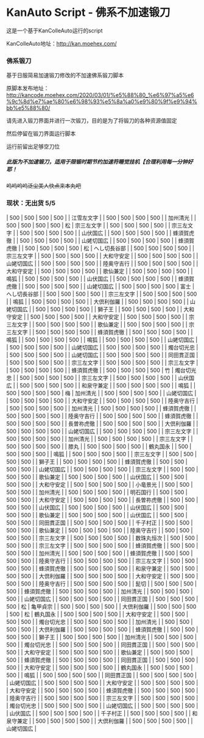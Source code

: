 # KanAuto Script - 佛系不加速锻刀

这是一个基于KanColleAuto运行的script

KanColleAuto地址：http://kan.moehex.com/

### 佛系锻刀

基于日服简易加速锻刀修改的不加速佛系锻刀脚本

原脚本发布地址：http://kancode.moehex.com/2020/03/01/%e5%88%80_%e6%97%a5%e6%9c%8d%e7%ae%80%e6%98%93%e5%8a%a0%e9%80%9f%e9%94%bb%e5%88%80/

请先进入锻刀界面并进行一次锻刀，目的是为了将锻刀的各种资源值固定

然后停留在锻刀界面运行脚本

运行前留出足够空刀位

##### 此版为不加速锻刀，适用于限锻时期节约加速符睡觉挂机【合理利用每一分钟好耶！

<del>呜呜呜呜泛尘美人快点来本丸吧</del>

### 现状：无出货 5/5
| 500 | 500 | 500 | 500 |    | 江雪左文字  |
| 500 | 500 | 500 | 500 |    | 加州清光   |
| 500 | 500 | 500 | 500 | 松  | 宗三左文字  |
| 500 | 500 | 500 | 500 |    | 宗三左文字  |
| 500 | 500 | 500 | 500 |    | 山伏国広   |
| 500 | 500 | 500 | 500 |    | 蜂須賀虎徹  |
| 500 | 500 | 500 | 500 |    | 山姥切国広  |
| 500 | 500 | 500 | 500 |    | 蜂須賀虎徹  |
| 500 | 500 | 500 | 500 | 松  | へし切長谷部 |
| 500 | 500 | 500 | 500 |    | 宗三左文字  |
| 500 | 500 | 500 | 500 |    | 大和守安定  |
| 500 | 500 | 500 | 500 |    | 山姥切国広  |
| 500 | 500 | 500 | 500 |    | 陸奥守吉行  |
| 500 | 500 | 500 | 500 |    | 大和守安定  |
| 500 | 500 | 500 | 500 |    | 歌仙兼定   |
| 500 | 500 | 500 | 500 |    | 鳴狐     |
| 500 | 500 | 500 | 500 |    | 山伏国広   |
| 500 | 500 | 500 | 500 |    | 蜂須賀虎徹  |
| 500 | 500 | 500 | 500 |    | 山姥切国広  |
| 500 | 500 | 500 | 500 | 富士 | へし切長谷部 |
| 500 | 500 | 500 | 500 |    | 宗三左文字  |
| 500 | 500 | 500 | 500 |    | 鳴狐     |
| 500 | 500 | 500 | 500 |    | 大倶利伽羅  |
| 500 | 500 | 500 | 500 |    | 山姥切国広  |
| 500 | 500 | 500 | 500 |    | 獅子王    |
| 500 | 500 | 500 | 500 |    | 大和守安定  |
| 500 | 500 | 500 | 500 |    | 大和守安定  |
| 500 | 500 | 500 | 500 |    | 宗三左文字  |
| 500 | 500 | 500 | 500 |    | 歌仙兼定   |
| 500 | 500 | 500 | 500 |    | 宗三左文字  |
| 500 | 500 | 500 | 500 |    | 蜂須賀虎徹  |
| 500 | 500 | 500 | 500 |    | 鳴狐     |
| 500 | 500 | 500 | 500 |    | 鳴狐     |
| 500 | 500 | 500 | 500 |    | 山姥切国広  |
| 500 | 500 | 500 | 500 |    | 山姥切国広  |
| 500 | 500 | 500 | 500 |    | 燭台切光忠  |
| 500 | 500 | 500 | 500 |    | 山姥切国広  |
| 500 | 500 | 500 | 500 |    | 同田貫正国  |
| 500 | 500 | 500 | 500 |    | 宗三左文字  |
| 500 | 500 | 500 | 500 |    | 宗三左文字  |
| 500 | 500 | 500 | 500 |    | 蜂須賀虎徹  |
| 500 | 500 | 500 | 500 | 竹  | 燭台切光忠  |
| 500 | 500 | 500 | 500 |    | 宗三左文字  |
| 500 | 500 | 500 | 500 |    | 山伏国広   |
| 500 | 500 | 500 | 500 |    | 和泉守兼定  |
| 500 | 500 | 500 | 500 |    | 鳴狐     |
| 500 | 500 | 500 | 500 | 梅  | 加州清光   |
| 500 | 500 | 500 | 500 |    | 山姥切国広  |
| 500 | 500 | 500 | 500 |    | 大和守安定  |
| 500 | 500 | 500 | 500 |    | 陸奥守吉行  |
| 500 | 500 | 500 | 500 |    | 加州清光   |
| 500 | 500 | 500 | 500 |    | 蜂須賀虎徹  |
| 500 | 500 | 500 | 500 |    | 陸奥守吉行  |
| 500 | 500 | 500 | 500 |    | 蜂須賀虎徹  |
| 500 | 500 | 500 | 500 |    | 長曽祢虎徹  |
| 500 | 500 | 500 | 500 |    | 大倶利伽羅  |
| 500 | 500 | 500 | 500 |    | 山姥切国広  |
| 500 | 500 | 500 | 500 |    | 宗三左文字  |
| 500 | 500 | 500 | 500 |    | 加州清光   |
| 500 | 500 | 500 | 500 |    | 宗三左文字  |
| 500 | 500 | 500 | 500 |    | 膝丸     |
| 500 | 500 | 500 | 500 |    | 鶴丸国永   |
| 500 | 500 | 500 | 500 |    | 鳴狐     |
| 500 | 500 | 500 | 500 |    | 宗三左文字  |
| 500 | 500 | 500 | 500 |    | 獅子王    |
| 500 | 500 | 500 | 500 |    | 蜂須賀虎徹  |
| 500 | 500 | 500 | 500 |    | 山姥切国広  |
| 500 | 500 | 500 | 500 |    | 宗三左文字  |
| 500 | 500 | 500 | 500 |    | 歌仙兼定   |
| 500 | 500 | 500 | 500 |    | 山伏国広   |
| 500 | 500 | 500 | 500 |    | 大和守安定  |
| 500 | 500 | 500 | 500 |    | 小竜景光   |
| 500 | 500 | 500 | 500 |    | 加州清光   |
| 500 | 500 | 500 | 500 |    | 明石国行   |
| 500 | 500 | 500 | 500 |    | 大和守安定  |
| 500 | 500 | 500 | 500 |    | 長曽祢虎徹  |
| 500 | 500 | 500 | 500 |    | 山伏国広   |
| 500 | 500 | 500 | 500 |    | 山伏国広   |
| 500 | 500 | 500 | 500 |    | 歌仙兼定   |
| 500 | 500 | 500 | 500 |    | 山伏国広   |
| 500 | 500 | 500 | 500 |    | 同田貫正国  |
| 500 | 500 | 500 | 500 |    | 千子村正   |
| 500 | 500 | 500 | 500 |    | 歌仙兼定   |
| 500 | 500 | 500 | 500 |    | 陸奥守吉行  |
| 500 | 500 | 500 | 500 |    | 宗三左文字  |
| 500 | 500 | 500 | 500 |    | 数珠丸恒次  |
| 500 | 500 | 500 | 500 |    | 宗三左文字  |
| 500 | 500 | 500 | 500 |    | 蜂須賀虎徹  |
| 500 | 500 | 500 | 500 |    | 加州清光   |
| 500 | 500 | 500 | 500 |    | 蜂須賀虎徹  |
| 500 | 500 | 500 | 500 |    | 陸奥守吉行  |
| 500 | 500 | 500 | 500 |    | 宗三左文字  |
| 500 | 500 | 500 | 500 |    | 蜂須賀虎徹  |
| 500 | 500 | 500 | 500 |    | 和泉守兼定  |
| 500 | 500 | 500 | 500 |    | 大倶利伽羅  |
| 500 | 500 | 500 | 500 |    | 大和守安定  |
| 500 | 500 | 500 | 500 |    | 陸奥守吉行  |
| 500 | 500 | 500 | 500 |    | 髭切     |
| 500 | 500 | 500 | 500 |    | 蜂須賀虎徹  |
| 500 | 500 | 500 | 500 |    | 加州清光   |
| 500 | 500 | 500 | 500 |    | 山姥切国広  |
| 500 | 500 | 500 | 500 |    | 同田貫正国  |
| 500 | 500 | 500 | 500 | 松  | 亀甲貞宗   |
| 500 | 500 | 500 | 500 |    | 大倶利伽羅  |
| 500 | 500 | 500 | 500 | 松  | 鶴丸国永   |
| 500 | 500 | 500 | 500 |    | 大和守安定  |
| 500 | 500 | 500 | 500 |    | 燭台切光忠  |
| 500 | 500 | 500 | 500 |    | 加州清光   |
| 500 | 500 | 500 | 500 |    | 大倶利伽羅  |
| 500 | 500 | 500 | 500 |    | 蜂須賀虎徹  |
| 500 | 500 | 500 | 500 |    | 獅子王    |
| 500 | 500 | 500 | 500 |    | 加州清光   |
| 500 | 500 | 500 | 500 |    | 燭台切光忠  |
| 500 | 500 | 500 | 500 |    | 同田貫正国  |
| 500 | 500 | 500 | 500 |    | 大和守安定  |
| 500 | 500 | 500 | 500 |    | 歌仙兼定   |
| 500 | 500 | 500 | 500 |    | 蜂須賀虎徹  |
| 500 | 500 | 500 | 500 |    | 同田貫正国  |
| 500 | 500 | 500 | 500 |    | 大和守安定  |
| 500 | 500 | 500 | 500 |    | 鶴丸国永   |
| 500 | 500 | 500 | 500 |    | 鳴狐     |
| 500 | 500 | 500 | 500 |    | 同田貫正国  |
| 500 | 500 | 500 | 500 |    | 山姥切国広  |
| 500 | 500 | 500 | 500 |    | 大和守安定  |
| 500 | 500 | 500 | 500 |    | 大和守安定  |
| 500 | 500 | 500 | 500 |    | 蜂須賀虎徹  |
| 500 | 500 | 500 | 500 |    | 陸奥守吉行  |
| 500 | 500 | 500 | 500 |    | 宗三左文字  |
| 500 | 500 | 500 | 500 |    | 燭台切光忠  |
| 500 | 500 | 500 | 500 |    | 山姥切国広  |
| 500 | 500 | 500 | 500 |    | 山伏国広   |
| 500 | 500 | 500 | 500 |    | 千子村正   |
| 500 | 500 | 500 | 500 |    | 和泉守兼定  |
| 500 | 500 | 500 | 500 |    | 大倶利伽羅  |
| 500 | 500 | 500 | 500 |    | 山姥切国広  |
